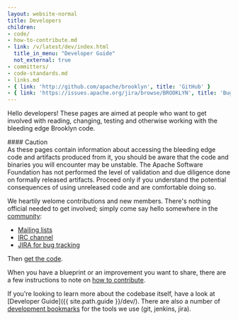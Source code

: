 ```yaml
---
layout: website-normal
title: Developers
children:
- code/
- how-to-contribute.md
- link: /v/latest/dev/index.html
  title_in_menu: "Developer Guide"
  not_external: true
- committers/
- code-standards.md
- links.md
- { link: 'http://github.com/apache/brooklyn', title: 'GitHub' }
- { link: 'https://issues.apache.org/jira/browse/BROOKLYN', title: 'Bug Tracker (JIRA)' }
---
```


Hello developers!
These pages are aimed at people who want to get involved with reading, changing, testing and otherwise
working with the bleeding edge Brooklyn code.

<div class="panel panel-danger">
<div class="panel-heading" markdown="1">
#### Caution
</div>
<div class="panel-body" markdown="1">
As these pages contain information about accessing the bleeding edge code and artifacts produced from it,
you should be aware that the code and binaries you will encounter may be unstable.
The Apache Software Foundation has not performed the level of validation and due diligence done 
on formally released artifacts. 
Proceed only if you understand the potential consequences of using unreleased code
and are comfortable doing so.
</div>
</div>

We heartily welome contributions and new members.
There's nothing official needed to get involved; 
simply come say hello somewhere in the [community](../community/index.html):

- [Mailing lists](../community/mailing-lists.html)
- [IRC channel](../community/irc.html)
- [JIRA for bug tracking](https://issues.apache.org/jira/browse/BROOKLYN)

Then [get the code](code/).

When you have a blueprint or an improvement you want to share, 
there are a few instructions to note on [how to contribute](how-to-contribute.html).

If you're looking to learn more about the codebase itself, 
have a look at [Developer Guide]({{ site.path.guide }}/dev/).
There are also a number of [development bookmarks](links.html) for the tools we use
(git, jenkins, jira).
